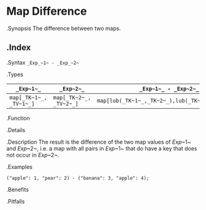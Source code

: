 # Map Difference

.Synopsis
The difference between two maps.

.Index
-

.Syntax
`_Exp_~1~ - _Exp_~2~`

.Types


| `_Exp~1~_`             |  `_Exp~2~_`             | `_Exp~1~_ - _Exp~2~_`                             |
| --- | --- | --- |
| `map[_TK~1~_, _TV~1~_]` |  `map[_TK~2~_, _TV~2~_]` | `map[lub(_TK~1~_,_TK~2~_),lub(_TK~1~_,_TK~2~_)]`   |


.Function

.Details

.Description
The result is the difference of the two map values of _Exp_~1~ and _Exp_~2~,
i.e. a map with all pairs in _Exp_~1~ that do have a key that does not occur in _Exp_~2~.

.Examples
```rascal-shell
("apple": 1, "pear": 2) - ("banana": 3, "apple": 4);
```

.Benefits

.Pitfalls

